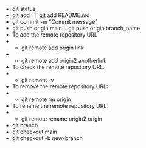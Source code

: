 - git status
- git add . || git add README.md
- git commit -m "Commit message"
- git push origin main || git push origin branch_name
- To add the remote repository URL
- - git remote add origin link 
- - git remote add origin2 anotherlink
- To check the remote repository URL: 
- - git remote -v 
- To remove the remote repository URL:
- - git remote rm origin
- To rename the remote repository URL:
- - git remote rename origin2 origin
- git branch
- git checkout main
- git checkout -b new-branch